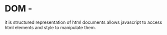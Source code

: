 # DOM -
it is structured representation of html documents allows javascript to access html elements and style to manipulate them.